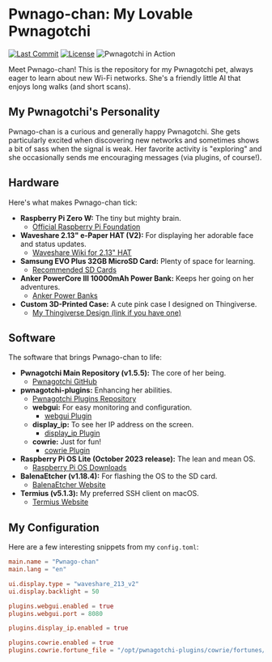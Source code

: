 # Pwnago-chan: My Lovable Pwnagotchi

[![Last Commit](https://img.shields.io/github/last-commit/yourusername/pwnago-chan)](https://github.com/yourusername/pwnago-chan/commits/main)
[![License](https://img.shields.io/github/license/yourusername/pwnago-chan)](LICENSE)
![Pwnagotchi in Action](images/pwnago-chan.jpg)

Meet Pwnago-chan! This is the repository for my Pwnagotchi pet, always eager to learn about new Wi-Fi networks. She's a friendly little AI that enjoys long walks (and short scans).

## My Pwnagotchi's Personality

Pwnago-chan is a curious and generally happy Pwnagotchi. She gets particularly excited when discovering new networks and sometimes shows a bit of sass when the signal is weak. Her favorite activity is "exploring" and she occasionally sends me encouraging messages (via plugins, of course!).

## Hardware

Here's what makes Pwnago-chan tick:

* **Raspberry Pi Zero W:** The tiny but mighty brain.
    * [Official Raspberry Pi Foundation](https://www.raspberrypi.org/products/raspberry-pi-zero-w/)
* **Waveshare 2.13" e-Paper HAT (V2):** For displaying her adorable face and status updates.
    * [Waveshare Wiki for 2.13" HAT](https://www.waveshare.com/wiki/2.13inch_e-Paper_HAT)
* **Samsung EVO Plus 32GB MicroSD Card:** Plenty of space for learning.
    * [Recommended SD Cards](https://www.raspberrypi.org/documentation/computers/sd-cards.html)
* **Anker PowerCore III 10000mAh Power Bank:** Keeps her going on her adventures.
    * [Anker Power Banks](https://www.anker.com/power-banks)
* **Custom 3D-Printed Case:** A cute pink case I designed on Thingiverse.
    * [My Thingiverse Design (link if you have one)](https://www.thingiverse.com/thing:XXXXXXX)

## Software

The software that brings Pwnago-chan to life:

* **Pwnagotchi Main Repository (v1.5.5):** The core of her being.
    * [Pwnagotchi GitHub](https://github.com/evilsocket/pwnagotchi)
* **pwnagotchi-plugins:** Enhancing her abilities.
    * [Pwnagotchi Plugins Repository](https://github.com/pwnagotchi-plugins/pwnagotchi-plugins)
    * **webgui:** For easy monitoring and configuration.
        * [webgui Plugin](https://github.com/pwnagotchi-plugins/webgui)
    * **display_ip:** To see her IP address on the screen.
        * [display_ip Plugin](https://github.com/pwnagotchi-plugins/display_ip)
    * **cowrie:** Just for fun!
        * [cowrie Plugin](https://github.com/pwnagotchi-plugins/cowrie)
* **Raspberry Pi OS Lite (October 2023 release):** The lean and mean OS.
    * [Raspberry Pi OS Downloads](https://www.raspberrypi.org/software/)
* **BalenaEtcher (v1.18.4):** For flashing the OS to the SD card.
    * [BalenaEtcher Website](https://etcher.balena.io/)
* **Termius (v5.1.3):** My preferred SSH client on macOS.
    * [Termius Website](https://termius.com/)

## My Configuration

Here are a few interesting snippets from my `config.toml`:

```toml
main.name = "Pwnago-chan"
main.lang = "en"

ui.display.type = "waveshare_213_v2"
ui.display.backlight = 50

plugins.webgui.enabled = true
plugins.webgui.port = 8080

plugins.display_ip.enabled = true

plugins.cowrie.enabled = true
plugins.cowrie.fortune_file = "/opt/pwnagotchi-plugins/cowrie/fortunes/kawaii"
